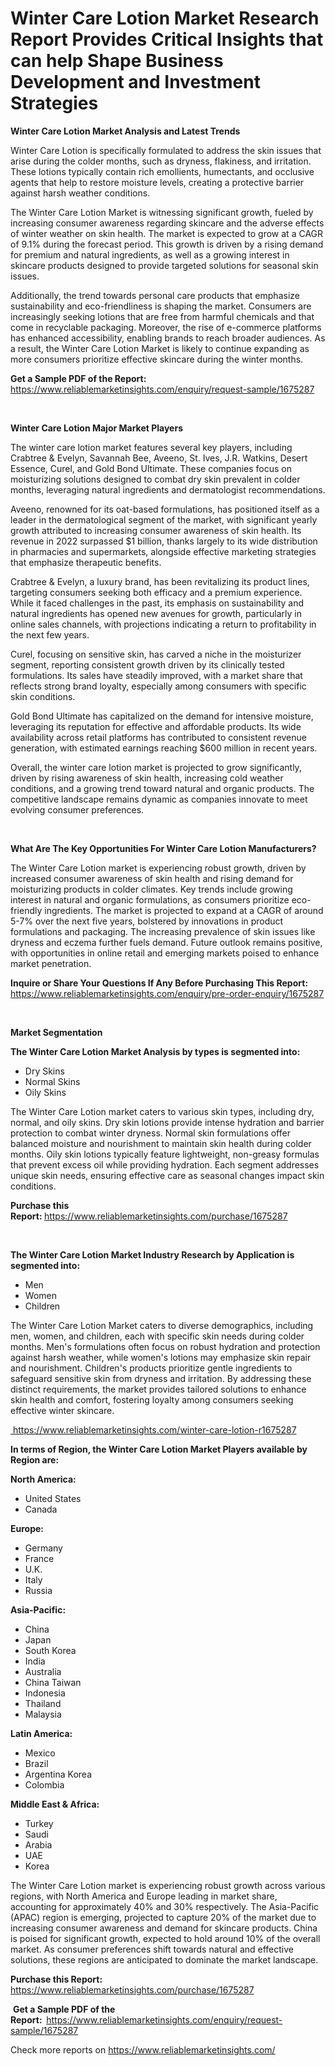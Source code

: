 <p><h1>Winter Care Lotion Market Research Report Provides Critical Insights that can help Shape Business Development and Investment Strategies</h1></p><p><strong>Winter Care Lotion Market Analysis and Latest Trends</strong></p>
<p><p>Winter Care Lotion is specifically formulated to address the skin issues that arise during the colder months, such as dryness, flakiness, and irritation. These lotions typically contain rich emollients, humectants, and occlusive agents that help to restore moisture levels, creating a protective barrier against harsh weather conditions.</p><p>The Winter Care Lotion Market is witnessing significant growth, fueled by increasing consumer awareness regarding skincare and the adverse effects of winter weather on skin health. The market is expected to grow at a CAGR of 9.1% during the forecast period. This growth is driven by a rising demand for premium and natural ingredients, as well as a growing interest in skincare products designed to provide targeted solutions for seasonal skin issues.</p><p>Additionally, the trend towards personal care products that emphasize sustainability and eco-friendliness is shaping the market. Consumers are increasingly seeking lotions that are free from harmful chemicals and that come in recyclable packaging. Moreover, the rise of e-commerce platforms has enhanced accessibility, enabling brands to reach broader audiences. As a result, the Winter Care Lotion Market is likely to continue expanding as more consumers prioritize effective skincare during the winter months.</p></p>
<p><strong>Get a Sample PDF of the Report:&nbsp;</strong> <a href="https://www.reliablemarketinsights.com/enquiry/request-sample/1675287?utm_campaign=2210&utm_medium=2&utm_source=Github&utm_content=ia&utm_term=04042025&utm_id=winter-care-lotion">https://www.reliablemarketinsights.com/enquiry/request-sample/1675287</a></p>
<p>&nbsp;</p>
<p><strong>Winter Care Lotion Major Market Players</strong></p>
<p><p>The winter care lotion market features several key players, including Crabtree & Evelyn, Savannah Bee, Aveeno, St. Ives, J.R. Watkins, Desert Essence, Curel, and Gold Bond Ultimate. These companies focus on moisturizing solutions designed to combat dry skin prevalent in colder months, leveraging natural ingredients and dermatologist recommendations.</p><p>Aveeno, renowned for its oat-based formulations, has positioned itself as a leader in the dermatological segment of the market, with significant yearly growth attributed to increasing consumer awareness of skin health. Its revenue in 2022 surpassed $1 billion, thanks largely to its wide distribution in pharmacies and supermarkets, alongside effective marketing strategies that emphasize therapeutic benefits.</p><p>Crabtree & Evelyn, a luxury brand, has been revitalizing its product lines, targeting consumers seeking both efficacy and a premium experience. While it faced challenges in the past, its emphasis on sustainability and natural ingredients has opened new avenues for growth, particularly in online sales channels, with projections indicating a return to profitability in the next few years.</p><p>Curel, focusing on sensitive skin, has carved a niche in the moisturizer segment, reporting consistent growth driven by its clinically tested formulations. Its sales have steadily improved, with a market share that reflects strong brand loyalty, especially among consumers with specific skin conditions.</p><p>Gold Bond Ultimate has capitalized on the demand for intensive moisture, leveraging its reputation for effective and affordable products. Its wide availability across retail platforms has contributed to consistent revenue generation, with estimated earnings reaching $600 million in recent years.</p><p>Overall, the winter care lotion market is projected to grow significantly, driven by rising awareness of skin health, increasing cold weather conditions, and a growing trend toward natural and organic products. The competitive landscape remains dynamic as companies innovate to meet evolving consumer preferences.</p></p>
<p>&nbsp;</p>
<p><strong>What Are The Key Opportunities For Winter Care Lotion Manufacturers?</strong></p>
<p><p>The Winter Care Lotion market is experiencing robust growth, driven by increased consumer awareness of skin health and rising demand for moisturizing products in colder climates. Key trends include growing interest in natural and organic formulations, as consumers prioritize eco-friendly ingredients. The market is projected to expand at a CAGR of around 5-7% over the next five years, bolstered by innovations in product formulations and packaging. The increasing prevalence of skin issues like dryness and eczema further fuels demand. Future outlook remains positive, with opportunities in online retail and emerging markets poised to enhance market penetration.</p></p>
<p><strong>Inquire or Share Your Questions If Any Before Purchasing This Report:</strong> <a href="https://www.reliablemarketinsights.com/enquiry/pre-order-enquiry/1675287?utm_campaign=2210&utm_medium=2&utm_source=Github&utm_content=ia&utm_term=04042025&utm_id=winter-care-lotion">https://www.reliablemarketinsights.com/enquiry/pre-order-enquiry/1675287</a></p>
<p>&nbsp;</p>
<p><strong>Market Segmentation</strong></p>
<p><strong>The Winter Care Lotion Market Analysis by types is segmented into:</strong></p>
<p><ul><li>Dry Skins</li><li>Normal Skins</li><li>Oily Skins</li></ul></p>
<p><p>The Winter Care Lotion market caters to various skin types, including dry, normal, and oily skins. Dry skin lotions provide intense hydration and barrier protection to combat winter dryness. Normal skin formulations offer balanced moisture and nourishment to maintain skin health during colder months. Oily skin lotions typically feature lightweight, non-greasy formulas that prevent excess oil while providing hydration. Each segment addresses unique skin needs, ensuring effective care as seasonal changes impact skin conditions.</p></p>
<p><strong>Purchase this Report:&nbsp;</strong><a href="https://www.reliablemarketinsights.com/purchase/1675287?utm_campaign=2210&utm_medium=2&utm_source=Github&utm_content=ia&utm_term=04042025&utm_id=winter-care-lotion">https://www.reliablemarketinsights.com/purchase/1675287</a></p>
<p>&nbsp;</p>
<p><strong>The Winter Care Lotion Market Industry Research by Application is segmented into:</strong></p>
<p><ul><li>Men</li><li>Women</li><li>Children</li></ul></p>
<p><p>The Winter Care Lotion Market caters to diverse demographics, including men, women, and children, each with specific skin needs during colder months. Men's formulations often focus on robust hydration and protection against harsh weather, while women's lotions may emphasize skin repair and nourishment. Children's products prioritize gentle ingredients to safeguard sensitive skin from dryness and irritation. By addressing these distinct requirements, the market provides tailored solutions to enhance skin health and comfort, fostering loyalty among consumers seeking effective winter skincare.</p></p>
<p><a href="https://www.reliablemarketinsights.com/winter-care-lotion-r1675287?utm_campaign=2210&utm_medium=2&utm_source=Github&utm_content=ia&utm_term=04042025&utm_id=winter-care-lotion">&nbsp;https://www.reliablemarketinsights.com/winter-care-lotion-r1675287</a></p>
<p><strong>In terms of Region, the Winter Care Lotion Market Players available by Region are:</strong></p>
<p>
    <p> <strong> North America: </strong>
        <ul>
            <li>United States</li>
            <li>Canada</li>
        </ul>
        </p> 
    <p> <strong> Europe: </strong>
        <ul>
            <li>Germany</li>
            <li>France</li>
            <li>U.K.</li>
            <li>Italy</li>
            <li>Russia</li>
        </ul>
        </p> 
    <p> <strong> Asia-Pacific: </strong>
        <ul>
            <li>China</li>
            <li>Japan</li>
            <li>South Korea</li>
            <li>India</li>
            <li>Australia</li>
            <li>China Taiwan</li>
            <li>Indonesia</li>
            <li>Thailand</li>
            <li>Malaysia</li>
        </ul>
        </p> 
    <p> <strong> Latin America: </strong>
        <ul>
            <li>Mexico</li>
            <li>Brazil</li>
            <li>Argentina Korea</li>
            <li>Colombia</li>
        </ul>
        </p> 
    <p> <strong> Middle East & Africa: </strong>
        <ul>
            <li>Turkey</li>
            <li>Saudi</li>
            <li>Arabia</li>
            <li>UAE</li>
            <li>Korea</li>
        </ul>
    </p>
    </p>
<p><p>The Winter Care Lotion market is experiencing robust growth across various regions, with North America and Europe leading in market share, accounting for approximately 40% and 30% respectively. The Asia-Pacific (APAC) region is emerging, projected to capture 20% of the market due to increasing consumer awareness and demand for skincare products. China is poised for significant growth, expected to hold around 10% of the overall market. As consumer preferences shift towards natural and effective solutions, these regions are anticipated to dominate the market landscape.</p></p>
<p><strong>Purchase this Report: </strong><a href="https://www.reliablemarketinsights.com/purchase/1675287?utm_campaign=2210&utm_medium=2&utm_source=Github&utm_content=ia&utm_term=04042025&utm_id=winter-care-lotion">https://www.reliablemarketinsights.com/purchase/1675287</a></p>
<p>&nbsp;<strong>Get a Sample PDF of the Report:&nbsp;&nbsp;</strong><a href="https://www.reliablemarketinsights.com/enquiry/request-sample/1675287?utm_campaign=2210&utm_medium=2&utm_source=Github&utm_content=ia&utm_term=04042025&utm_id=winter-care-lotion">https://www.reliablemarketinsights.com/enquiry/request-sample/1675287</a></p>
<p><strong></strong></p>
<p>Check more reports on <a href="https://www.reliablemarketinsights.com/?utm_campaign=2210&utm_medium=2&utm_source=Github&utm_content=ia&utm_term=04042025&utm_id=winter-care-lotion">https://www.reliablemarketinsights.com/</a></p>